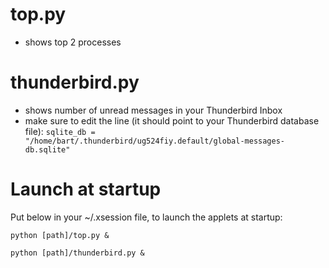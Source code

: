 top.py
======
- shows top 2 processes


thunderbird.py
==============
- shows number of unread messages in your Thunderbird Inbox
- make sure to edit the line (it should point to your Thunderbird database file):
	<code>sqlite_db = "/home/bart/.thunderbird/ug524fiy.default/global-messages-db.sqlite"</code>



Launch at startup
=================

Put below in your ~/.xsession file, to launch the applets at startup:

<code>python [path]/top.py &</code>

<code>python [path]/thunderbird.py &</code>
